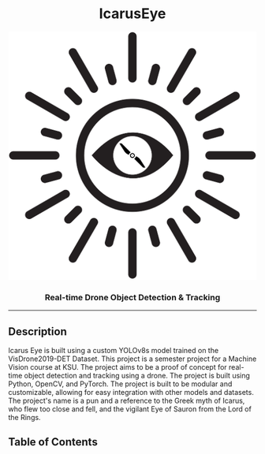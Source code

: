 # <h1 align="center">IcarusEye</h1>
<img src="resources/icons/Icarus%20Recolor.svg" alt="Icarus Eye" style="align-items: center">

<h3 align="center">Real-time Drone Object Detection & Tracking</h3>

---
## Description
Icarus Eye is built using a custom YOLOv8s model trained on the VisDrone2019-DET Dataset. This project is a semester 
project for a Machine Vision course at KSU. The project aims to be a proof of concept for real-time object detection and
tracking using a drone. The project is built using Python, OpenCV, and PyTorch. The project is built to be modular and
customizable, allowing for easy integration with other models and datasets. The project's name is a pun and a reference 
to the Greek myth of Icarus, who flew too close and fell, and the vigilant Eye of Sauron from the Lord of the Rings.

## Table of Contents

